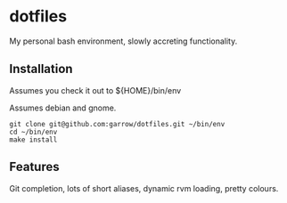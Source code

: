 # dotfiles

My personal bash environment, slowly accreting functionality.

## Installation

Assumes you check it out to ${HOME}/bin/env

Assumes debian and gnome.


    git clone git@github.com:garrow/dotfiles.git ~/bin/env
    cd ~/bin/env
    make install

## Features

Git completion, lots of short aliases, dynamic rvm loading, pretty colours.


